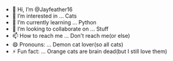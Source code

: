 - 👋 Hi, I’m @Jayfeather16
- 👀 I’m interested in ... Cats
- 🌱 I’m currently learning ... Python
- 💞️ I’m looking to collaborate on ... Stuff
- 📫 How to reach me ... Don't reach me(or else)
- 😄 Pronouns: ... Demon cat lover(so all cats)
- ⚡ Fun fact: ... Orange cats are brain dead(but I still love them)

<!---
Jayfeather16/Jayfeather16 is a ✨ special ✨ repository because its `README.md` (this file) appears on your GitHub profile.
You can click the Preview link to take a look at your changes.
--->

